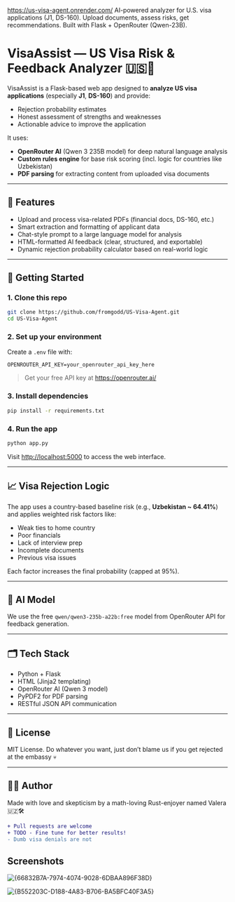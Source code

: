 
https://us-visa-agent.onrender.com/ AI-powered analyzer for U.S. visa applications (J1, DS-160). Upload documents, assess risks, get recommendations. Built with Flask + OpenRouter (Qwen-23B).

# VisaAssist — US Visa Risk & Feedback Analyzer 🇺🇸🛂

VisaAssist is a Flask-based web app designed to **analyze US visa applications** (especially **J1**, **DS-160**) and provide:
- Rejection probability estimates
- Honest assessment of strengths and weaknesses
- Actionable advice to improve the application

It uses:
- **OpenRouter AI** (Qwen 3 235B model) for deep natural language analysis
- **Custom rules engine** for base risk scoring (incl. logic for countries like Uzbekistan)
- **PDF parsing** for extracting content from uploaded visa documents

---

## 🔧 Features

- Upload and process visa-related PDFs (financial docs, DS-160, etc.)
- Smart extraction and formatting of applicant data
- Chat-style prompt to a large language model for analysis
- HTML-formatted AI feedback (clear, structured, and exportable)
- Dynamic rejection probability calculator based on real-world logic

---

## 🚀 Getting Started

### 1. Clone this repo

```bash
git clone https://github.com/fromgodd/US-Visa-Agent.git
cd US-Visa-Agent
```

### 2. Set up your environment

Create a `.env` file with:

```
OPENROUTER_API_KEY=your_openrouter_api_key_here
```

> Get your free API key at https://openrouter.ai/

### 3. Install dependencies

```bash
pip install -r requirements.txt
```

### 4. Run the app

```bash
python app.py
```

Visit [http://localhost:5000](http://localhost:5000) to access the web interface.

---

## 📈 Visa Rejection Logic

The app uses a country-based baseline risk (e.g., **Uzbekistan ~ 64.41%**) and applies weighted risk factors like:

- Weak ties to home country
- Poor financials
- Lack of interview prep
- Incomplete documents
- Previous visa issues

Each factor increases the final probability (capped at 95%).

---

## 🧠 AI Model

We use the free `qwen/qwen3-235b-a22b:free` model from OpenRouter API for feedback generation.

---

## 🗂 Tech Stack

- Python + Flask
- HTML (Jinja2 templating)
- OpenRouter AI (Qwen 3 model)
- PyPDF2 for PDF parsing
- RESTful JSON API communication

---

## 📜 License

MIT License. Do whatever you want, just don’t blame us if you get rejected at the embassy 💀

---

## 🙋‍♂️ Author

Made with love and skepticism by a math-loving Rust-enjoyer named Valera 🇺🇿🛠️

```diff
+ Pull requests are welcome
+ TODO - Fine tune for better results!
- Dumb visa denials are not
```
## Screenshots

![{66832B7A-7974-4074-9028-6DBAA896F38D}](https://github.com/user-attachments/assets/dd97aec2-1da9-4f10-a944-7ebada1abaa2)

![{B552203C-D188-4A83-B706-BA5BFC40F3A5}](https://github.com/user-attachments/assets/6ad86c48-cadb-4db1-8b56-cc2bea7524f5)

